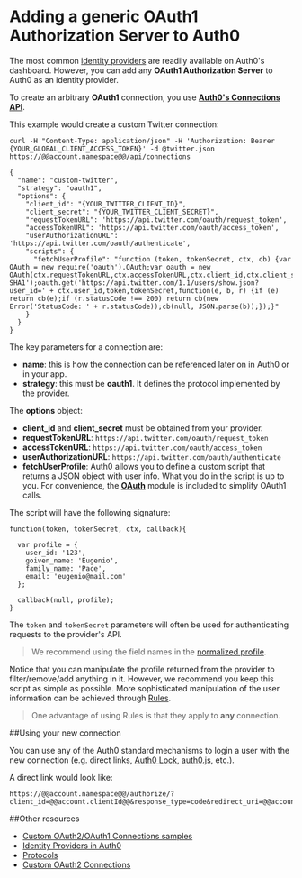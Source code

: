 # Adding a generic OAuth1 Authorization Server to Auth0

The most common [identity providers](identityproviders) are readily available on Auth0's dashboard. However, you can add any __OAuth1 Authorization Server__ to Auth0 as an identity provider.

To create an arbitrary __OAuth1__ connection, you use __[Auth0's Connections API](api#!#post--api-connections)__. 

This example would create a custom Twitter connection:

```
curl -H "Content-Type: application/json" -H 'Authorization: Bearer {YOUR_GLOBAL_CLIENT_ACCESS_TOKEN}' -d @twitter.json https://@@account.namespace@@/api/connections
```

```
{
  "name": "custom-twitter",
  "strategy": "oauth1",
  "options": {
    "client_id": "{YOUR_TWITTER_CLIENT_ID}",
    "client_secret": "{YOUR_TWITTER_CLIENT_SECRET}",
    "requestTokenURL": 'https://api.twitter.com/oauth/request_token',
    "accessTokenURL": 'https://api.twitter.com/oauth/access_token',
    "userAuthorizationURL": 'https://api.twitter.com/oauth/authenticate',
    "scripts": {
      "fetchUserProfile": "function (token, tokenSecret, ctx, cb) {var OAuth = new require('oauth').OAuth;var oauth = new OAuth(ctx.requestTokenURL,ctx.accessTokenURL,ctx.client_id,ctx.client_secret,'1.0',null,'HMAC-SHA1');oauth.get('https://api.twitter.com/1.1/users/show.json?user_id=' + ctx.user_id,token,tokenSecret,function(e, b, r) {if (e) return cb(e);if (r.statusCode !== 200) return cb(new Error('StatusCode: ' + r.statusCode));cb(null, JSON.parse(b));});}"
    }
  }
}
```

The key parameters for a connection are:

* **name**: this is how the connection can be referenced later on in Auth0 or in your app.
* **strategy**: this must be __oauth1__. It defines the protocol implemented by the provider.

The __options__ object:

* **client_id** and **client_secret** must be obtained from your provider.
* **requestTokenURL**: `https://api.twitter.com/oauth/request_token`
* **accessTokenURL**: `https://api.twitter.com/oauth/access_token`
* **userAuthorizationURL**: `https://api.twitter.com/oauth/authenticate`
* **fetchUserProfile**: Auth0 allows you to define a custom script that returns a JSON object with user info. What you do in the script is up to you. For convenience, the __[OAuth](https://www.npmjs.com/package/oauth)__ module is included to simplify OAuth1 calls.

The script will have the following signature:

```
function(token, tokenSecret, ctx, callback){
  
  var profile = {
    user_id: '123',
    goiven_name: 'Eugenio',
    family_name: 'Pace',
    email: 'eugenio@mail.com'
  };

  callback(null, profile);
}
```

The `token` and `tokenSecret` parameters will often be used for authenticating requests to the provider's API. 

> We recommend using the field names in the [normalized profile](/user-profile).

Notice that you can manipulate the profile returned from the provider to filter/remove/add anything in it. However, we recommend you keep this script as simple as possible. More sophisticated manipulation of the user information can be achieved through [Rules](/rules). 

>One advantage of using Rules is that they apply to __any__ connection.

##Using your new connection

You can use any of the Auth0 standard mechanisms to login a user with the new connection (e.g. direct links, [Auth0 Lock](lock), [auth0.js](auth0js), etc.). 

A direct link would look like:
            
    https://@@account.namespace@@/authorize/?client_id=@@account.clientId@@&response_type=code&redirect_uri=@@account.callback@@&state=OPAQUE_VALUE&connection=THE_NAME_OF_THE_CONNECTION


##Other resources

* [Custom OAuth2/OAuth1 Connections samples](oauth2-examples)
* [Identity Providers in Auth0](identityproviders)
* [Protocols](protocols)
* [Custom OAuth2 Connections](oauth2)